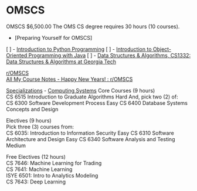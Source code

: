 # OMSCS

OMSCS	$6,500.00
The OMS CS degree requires 30 hours (10 courses). 	

- [Preparing Yourself for OMSCS]
  
[ ] - [Introduction to Python Programming](https://www.edx.org/certificates/professional-certificate/the-georgia-institute-of-technology-introduction-to-python-programming)
[ ] - [Introduction to Object-Oriented Programming with Java](https://www.edx.org/certificates/professional-certificate/gtx-introduction-to-object-oriented-programming-with-java)
[ ] - [Data Structures & Algorithms, CS1332: Data Structures & Algorithms at Georgia Tech](https://www.edx.org/certificates/professional-certificate/gtx-data-structures-and-algorithms)

[r/OMSCS](https://www.reddit.com/r/OMSCS/)		
[All My Course Notes - Happy New Years! : r/OMSCS](	)
			
[Specializations](https://omscs.gatech.edu/program-info/specializations) - 	[Computing Systems](https://omscs.gatech.edu/specialization-computing-systems)
Core Courses (9 hours)			
CS 6515 Introduction to Graduate Algorithms			Hard
And, pick two (2) of:			
CS 6300 Software Development Process 			Easy
CS 6400 Database Systems Concepts and Design			
			
Electives (9 hours)			
Pick three (3) courses from:			
CS 6035: Introduction to Information Security			Easy
CS 6310 Software Architecture and Design			Easy
CS 6340 Software Analysis and Testing			Medium
			
Free Electives (12 hours)			
CS 7646: Machine Learning for Trading			
CS 7641: Machine Learning			
ISYE 6501: Intro to Analytics Modeling			
CS 7643: Deep Learning			
